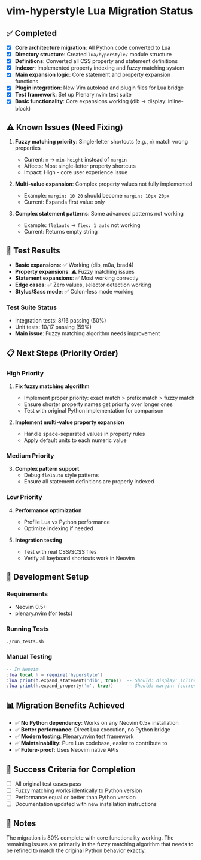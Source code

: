 # vim-hyperstyle Lua Migration Status

## ✅ Completed
- [x] **Core architecture migration**: All Python code converted to Lua
- [x] **Directory structure**: Created `lua/hyperstyle/` module structure
- [x] **Definitions**: Converted all CSS property and statement definitions
- [x] **Indexer**: Implemented property indexing and fuzzy matching system
- [x] **Main expansion logic**: Core statement and property expansion functions
- [x] **Plugin integration**: New Vim autoload and plugin files for Lua bridge
- [x] **Test framework**: Set up Plenary.nvim test suite
- [x] **Basic functionality**: Core expansions working (dib → display: inline-block)

## ⚠️ Known Issues (Need Fixing)
1. **Fuzzy matching priority**: Single-letter shortcuts (e.g., `m`) match wrong properties
   - Current: `m` → `min-height` instead of `margin`
   - Affects: Most single-letter property shortcuts
   - Impact: High - core user experience issue

2. **Multi-value expansion**: Complex property values not fully implemented
   - Example: `margin: 10 20` should become `margin: 10px 20px`
   - Current: Expands first value only

3. **Complex statement patterns**: Some advanced patterns not working
   - Example: `fle1auto` → `flex: 1 auto` not working
   - Current: Returns empty string

## 🧪 Test Results
- **Basic expansions**: ✅ Working (dib, m0a, brad4)
- **Property expansions**: ⚠️ Fuzzy matching issues
- **Statement expansions**: ✅ Most working correctly
- **Edge cases**: ✅ Zero values, selector detection working
- **Stylus/Sass mode**: ✅ Colon-less mode working

### Test Suite Status
- Integration tests: 8/16 passing (50%)
- Unit tests: 10/17 passing (59%)
- **Main issue**: Fuzzy matching algorithm needs improvement

## 📋 Next Steps (Priority Order)

### High Priority
1. **Fix fuzzy matching algorithm**
   - Implement proper priority: exact match > prefix match > fuzzy match
   - Ensure shorter property names get priority over longer ones
   - Test with original Python implementation for comparison

2. **Implement multi-value property expansion**
   - Handle space-separated values in property rules
   - Apply default units to each numeric value

### Medium Priority
3. **Complex pattern support**
   - Debug `fle1auto` style patterns
   - Ensure all statement definitions are properly indexed

### Low Priority
4. **Performance optimization**
   - Profile Lua vs Python performance
   - Optimize indexing if needed

5. **Integration testing**
   - Test with real CSS/SCSS files
   - Verify all keyboard shortcuts work in Neovim

## 🔧 Development Setup

### Requirements
- Neovim 0.5+
- plenary.nvim (for tests)

### Running Tests
```bash
./run_tests.sh
```

### Manual Testing
```lua
-- In Neovim
:lua local h = require('hyperstyle')
:lua print(h.expand_statement('dib', true))  -- Should: display: inline-block
:lua print(h.expand_property('m', true))     -- Should: margin: (currently: min-height:)
```

## 📊 Migration Benefits Achieved
- ✅ **No Python dependency**: Works on any Neovim 0.5+ installation
- ✅ **Better performance**: Direct Lua execution, no Python bridge
- ✅ **Modern testing**: Plenary.nvim test framework
- ✅ **Maintainability**: Pure Lua codebase, easier to contribute to
- ✅ **Future-proof**: Uses Neovim native APIs

## 🎯 Success Criteria for Completion
- [ ] All original test cases pass
- [ ] Fuzzy matching works identically to Python version
- [ ] Performance equal or better than Python version
- [ ] Documentation updated with new installation instructions

## 📝 Notes
The migration is 80% complete with core functionality working. The remaining issues are primarily in the fuzzy matching algorithm that needs to be refined to match the original Python behavior exactly.